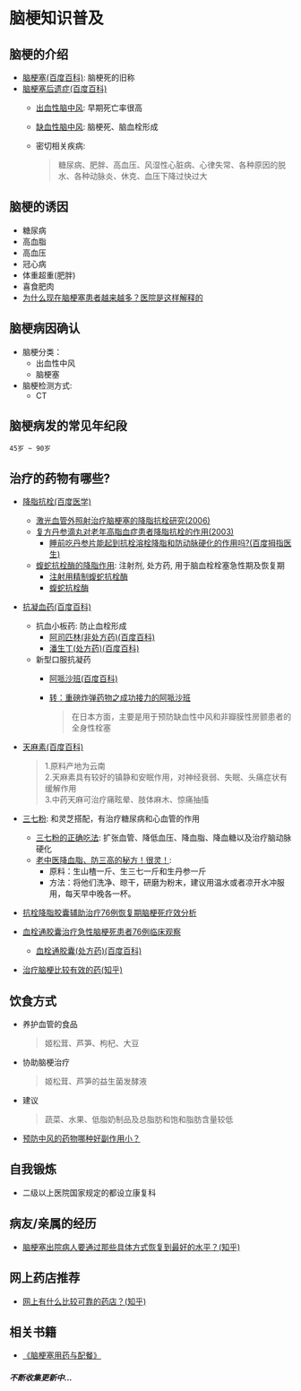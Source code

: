 # 脑梗知识普及

## 脑梗的介绍

- [脑梗塞(百度百科)](https://baike.baidu.com/item/%E8%84%91%E6%A2%97%E5%A1%9E): 脑梗死的旧称
- [脑梗塞后遗症(百度百科)](https://baike.baidu.com/item/%E4%B8%AD%E9%A3%8E%E5%90%8E%E9%81%97%E7%97%87?fromtitle=%E8%84%91%E6%A2%97%E5%A1%9E%E5%90%8E%E9%81%97%E7%97%87&fromid=4192355)
	- [出血性脑中风](): 早期死亡率很高
	- [缺血性脑中风](): 脑梗死、脑血栓形成
	
	- 密切相关疾病: 
		
		> 糖尿病、肥胖、高血压、风湿性心脏病、心律失常、各种原因的脱水、各种动脉炎、休克、血压下降过快过大

## 脑梗的诱因

- 糖尿病
- 高血脂
- 高血压
- 冠心病
- 体重超重(肥胖)
- 喜食肥肉
- [为什么现在脑梗塞患者越来越多？医院是这样解释的](http://baijiahao.baidu.com/s?id=1597059316456021161&wfr=spider&for=pc)

## 脑梗病因确认

- 脑梗分类：
	- 出血性中风
	- 脑梗塞
- 脑梗检测方式:
	- CT

## 脑梗病发的常见年纪段

````
45岁 ~ 90岁
````

## 治疗的药物有哪些?

- [降脂抗栓(百度医学)](https://yixue.baidu.com/se?res_type=1&wd=%E9%99%8D%E8%84%82%E6%8A%97%E6%A0%93&sort=ref)
	
	- [激光血管外照射治疗脑梗塞的降脂抗栓研究(2006)](http://www.doc88.com/p-74181697398.html)
	- [复方丹参滴丸对老年高脂血症患者降脂抗栓的作用(2003)](http://www.doc88.com/p-1354326047769.html)
		- [睡前吃丹参片能起到抗栓溶栓降脂和防动脉硬化的作用吗?(百度拇指医生)](http://muzhi.baidu.com/question/500320842273245924.html)
	- [蝮蛇抗栓酶的降脂作用](http://www.cnki.com.cn/Article/CJFDTotal-NJJB199503023.htm): 注射剂, 处方药, 用于脑血栓栓塞急性期及恢复期
		- [注射用精制蝮蛇抗栓酶](https://baike.baidu.com/item/%E6%B3%A8%E5%B0%84%E7%94%A8%E7%B2%BE%E5%88%B6%E8%9D%AE%E8%9B%87%E6%8A%97%E6%A0%93%E9%85%B6/10081040)
		- [蝮蛇抗栓酶](https://baike.baidu.com/item/%E8%9D%AE%E8%9B%87%E6%8A%97%E6%A0%93%E9%85%B6/4464637?fr=aladdin)

- [抗凝血药(百度百科)](https://baike.baidu.com/item/%E6%8A%97%E5%87%9D%E8%A1%80%E8%8D%AF)
	
    - 抗血小板药: 防止血栓形成
	    - [阿司匹林(非处方药)(百度百科)](https://baike.baidu.com/item/%E9%98%BF%E5%8F%B8%E5%8C%B9%E6%9E%97/15777)
	    - [潘生丁(处方药)(百度百科)](https://baike.baidu.com/item/%E6%BD%98%E7%94%9F%E4%B8%81)
    - 新型口服抗凝药
	    - [阿哌沙班(百度百科)](https://baike.baidu.com/item/%E9%98%BF%E5%93%8C%E6%B2%99%E7%8F%AD/5559936?fr=aladdin)
	    - [转：重磅炸弹药物之成功接力的阿哌沙班](http://xueqiu.com/6815845163/83883665)  
		
			> 在日本方面，主要是用于预防缺血性中风和非瓣膜性房颤患者的全身性栓塞
- [天麻素(百度百科)](https://baike.baidu.com/item/%E5%A4%A9%E9%BA%BB%E7%B4%A0/6165166?fr=aladdin)

    > 1.原料产地为云南  
    > 2.天麻素具有较好的镇静和安眠作用，对神经衰弱、失眠、头痛症状有缓解作用  
    > 3.中药天麻可治疗痛眩晕、肢体麻木、惊痛抽搐

- [三七粉](https://baike.baidu.com/item/%E4%B8%89%E4%B8%83%E7%B2%89/6038480?fr=aladdin): 和灵芝搭配，有治疗糖尿病和心血管的作用
	- [三七粉的正确吃法](https://jingyan.baidu.com/article/7f41ececd7d162593c095c4f.html): 扩张血管、降低血压、降血脂、降血糖以及治疗脑动脉硬化
	- [老中医降血脂、防三高的秘方！很灵！](http://www.360doc.com/content/17/0414/18/35854156_645617352.shtml):
		- 原料：生山楂一斤、生三七一斤和生丹参一斤
		- 方法：将他们洗净、晾干，研磨为粉末，建议用温水或者凉开水冲服用，每天早中晚各一杯。

- [抗栓降脂胶囊辅助治疗76例恢复期脑梗死疗效分析](http://xueshu.baidu.com/s?wd=paperuri:(6fd05404aac66411a521cbf50c37f09a)&filter=sc_long_sign&sc_ks_para=q%3D%E6%8A%97%E6%A0%93%E9%99%8D%E8%84%82%E8%83%B6%E5%9B%8A%E8%BE%85%E5%8A%A9%E6%B2%BB%E7%96%9776%E4%BE%8B%E6%81%A2%E5%A4%8D%E6%9C%9F%E8%84%91%E6%A2%97%E6%AD%BB%E7%96%97%E6%95%88%E5%88%86%E6%9E%90&tn=SE_baiduxueshu_c1gjeupa&ie=utf-8&sc_us=1389804342896667214)
- [血栓通胶囊治疗急性脑梗死患者76例临床观察](http://xueshu.baidu.com/s?wd=paperuri%3A(cb211acc14f4a098fbe6c154df814493)&filter=sc_long_sign&tn=SE_baiduxueshu_c1gjeupa&ie=utf-8&sc_ks_para=q%3D%E8%A1%80%E6%A0%93%E9%80%9A%E8%83%B6%E5%9B%8A%E6%B2%BB%E7%96%97%E6%80%A5%E6%80%A7%E8%84%91%E6%A2%97%E6%AD%BB%E6%82%A3%E8%80%8576%E4%BE%8B%E4%B8%B4%E5%BA%8A%E8%A7%82%E5%AF%9F)
	- [血栓通胶囊(处方药)(百度百科)](https://baike.baidu.com/item/%E8%A1%80%E6%A0%93%E9%80%9A%E8%83%B6%E5%9B%8A/6369376?fr=aladdin)

- [治疗脑梗比较有效的药(知乎)](https://www.zhihu.com/question/21024803/answer/127751999)
		
## 饮食方式

- 养护血管的食品
	
	> 姬松茸、芦笋、枸杞、大豆

- 协助脑梗治疗
	
	> 姬松茸、芦笋的益生菌发酵液

- 建议
	
	> 蔬菜、水果、低脂奶制品及总脂肪和饱和脂肪含量较低
	
- [预防中风的药物哪种好副作用小？](https://baike.baidu.com/tashuo/browse/content?id=3e534ed05ac64546fa5428ac&lemmaId=&fromLemmaModule=pcBottom)

## 自我锻炼

- 二级以上医院国家规定的都设立康复科

## 病友/亲属的经历

- [脑梗塞出院病人要通过那些具体方式恢复到最好的水平？(知乎)](https://www.zhihu.com/question/26786314/answer/365292203)

## 网上药店推荐

- [网上有什么比较可靠的药店？(知乎)](https://www.zhihu.com/question/39933453)

## 相关书籍

- [《脑梗塞用药与配餐》](https://baike.baidu.com/item/%E8%84%91%E6%A2%97%E5%A1%9E%E7%94%A8%E8%8D%AF%E4%B8%8E%E9%85%8D%E9%A4%90)

##### 不断收集更新中...
